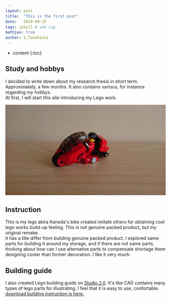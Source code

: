 ```yaml
---
layout: post
title:  "This is the first post"
date:   2020-09-25
tags: jekyll # add tag
mathjax: true
author: S.Takahashi
---
```


* content
{:toc}

## Study and hobbys
I decided to write down about my research thesis in short term. Approximately, a few months.
It also contains various, for instance regarding my hobbys.<br />
At first, I will start this site introducing my Lego work.

![img1](/img/1.JPG)

## Instruction

This is my lego akira Kaneda's bike created imitate others for obtaining cool lego works build-up feeling. This is not genuine packed product, but my original remake.<br />
It has a litle differ from building genuine packed product. I explored same parts for building it around my storage, and if there are not same parts, thinking about how can I use alternative parts to compensate shortage them designing cooler than former decoration. I like it very much.

## Building guide

I also created Lego building guide on [Studio 2.0](https://www.bricklink.com/v3/studio/download.page). It's like CAD contains many types of lego parts for illustrating. I feel that it is easy to use, confortable.
<br /><a href="/img/kaneda_bike.pdf" target="_blank">download building instruction is here.</a><br />